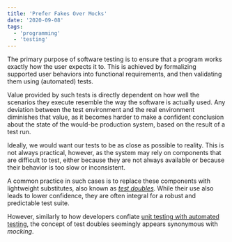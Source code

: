 ```yaml
---
title: 'Prefer Fakes Over Mocks'
date: '2020-09-08'
tags:
  - 'programming'
  - 'testing'
---
```


The primary purpose of software testing is to ensure that a program works exactly how the user expects it to. This is achieved by formalizing supported user behaviors into functional requirements, and then validating them using (automated) tests.

Value provided by such tests is directly dependent on how well the scenarios they execute resemble the way the software is actually used. Any deviation between the test environment and the real environment diminishes that value, as it becomes harder to make a confident conclusion about the state of the would-be production system, based on the result of a test run.

Ideally, we would want our tests to be as close as possible to reality. This is not always practical, however, as the system may rely on components that are difficult to test, either because they are not always available or because their behavior is too slow or inconsistent.

A common practice in such cases is to replace these components with lightweight substitutes, also known as [_test doubles_](https://en.wikipedia.org/wiki/Test_double). While their use also leads to lower confidence, they are often integral for a robust and predictable test suite.

However, similarly to how developers conflate [unit testing with automated testing](/blog/unit-testing-is-overrated), the concept of test doubles seemingly appears synonymous with _mocking_.
